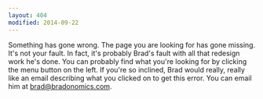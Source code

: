 ```yaml
---
layout: 404
modified: 2014-09-22
---
```


Something has gone wrong. The page you are looking for has gone missing.
It's not your fault. In fact, it's probably Brad's fault with all that redesign work he's done. You can probably find what you're looking for by clicking the menu button on the left.
If you're so inclined, Brad would really, really like an email describing what you clicked on to get this error. You can email him at brad@bradonomics.com.